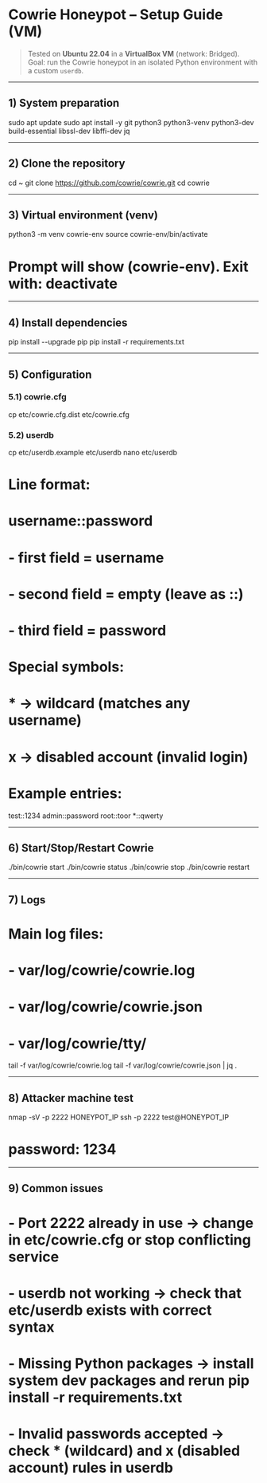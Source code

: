 # Cowrie Honeypot – Setup Guide (VM)

> Tested on **Ubuntu 22.04** in a **VirtualBox VM** (network: Bridged).  
> Goal: run the Cowrie honeypot in an isolated Python environment with a custom `userdb`.

---

## 1) System preparation
sudo apt update
sudo apt install -y git python3 python3-venv python3-dev build-essential libssl-dev libffi-dev jq

---

## 2) Clone the repository
cd ~
git clone https://github.com/cowrie/cowrie.git
cd cowrie

---

## 3) Virtual environment (venv)
python3 -m venv cowrie-env
source cowrie-env/bin/activate
# Prompt will show (cowrie-env). Exit with: deactivate

---

## 4) Install dependencies
pip install --upgrade pip
pip install -r requirements.txt

---

## 5) Configuration

### 5.1) cowrie.cfg
cp etc/cowrie.cfg.dist etc/cowrie.cfg

### 5.2) userdb
cp etc/userdb.example etc/userdb
nano etc/userdb

# Line format:
# username::password
# - first field = username
# - second field = empty (leave as ::)
# - third field = password
#
# Special symbols:
# * → wildcard (matches any username)
# x → disabled account (invalid login)

# Example entries:
test::1234
admin::password
root::toor
*::qwerty

---

## 6) Start/Stop/Restart Cowrie
./bin/cowrie start
./bin/cowrie status
./bin/cowrie stop
./bin/cowrie restart

---

## 7) Logs
# Main log files:
# - var/log/cowrie/cowrie.log
# - var/log/cowrie/cowrie.json
# - var/log/cowrie/tty/

tail -f var/log/cowrie/cowrie.log
tail -f var/log/cowrie/cowrie.json | jq .

---

## 8) Attacker machine test
nmap -sV -p 2222 HONEYPOT_IP
ssh -p 2222 test@HONEYPOT_IP
# password: 1234

---

## 9) Common issues
# - Port 2222 already in use → change in etc/cowrie.cfg or stop conflicting service
# - userdb not working → check that etc/userdb exists with correct syntax
# - Missing Python packages → install system dev packages and rerun pip install -r requirements.txt
# - Invalid passwords accepted → check * (wildcard) and x (disabled account) rules in userdb


